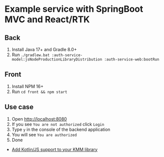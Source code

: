 # Example service with SpringBoot MVC and React/RTK

## Back

1. Install Java 17+ and Gradle 8.0+
2. Run  ```./gradlew.bat :auth-service-model:jsNodeProductionLibraryDistribution :auth-service-web:bootRun```

## Front

1. Install NPM 16+
2. Run  ```cd front && npm start```

## Use case

1. Open [http://localhost:8080](http://localhost:8080)
2. If you see ```You are not authorized``` click ```Login```
3. Type ```y``` in the console of the backend application
4. You will see ```You are authorized```
5. Done

- [Add Kotlin/JS support to your KMM library](https://dev.to/touchlab/add-kotlinjs-support-to-your-kmm-library-48d9)
